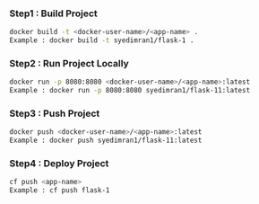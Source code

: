 ### Step1 : Build Project
```bash
docker build -t <docker-user-name>/<app-name> .
Example : docker build -t syedimran1/flask-1 .
```
### Step2 : Run Project Locally
```bash
docker run -p 8080:8080 <docker-user-name>/<app-name>:latest
Example : docker run -p 8080:8080 syedimran1/flask-11:latest
```

### Step3 : Push Project
```bash
docker push <docker-user-name>/<app-name>:latest
Example : docker push syedimran1/flask-11:latest
```

### Step4 : Deploy Project
```bash
cf push <app-name>
Example : cf push flask-1
```


